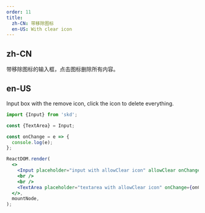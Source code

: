 ```yaml
---
order: 11
title:
  zh-CN: 带移除图标
  en-US: With clear icon
---
```


## zh-CN

带移除图标的输入框，点击图标删除所有内容。

## en-US

Input box with the remove icon, click the icon to delete everything.

```jsx
import {Input} from 'skd';

const {TextArea} = Input;

const onChange = e => {
  console.log(e);
};

ReactDOM.render(
  <>
    <Input placeholder="input with allowClear icon" allowClear onChange={onChange} />
    <br />
    <br />
    <TextArea placeholder="textarea with allowClear icon" onChange={onChange} />
  </>,
  mountNode,
);
```
